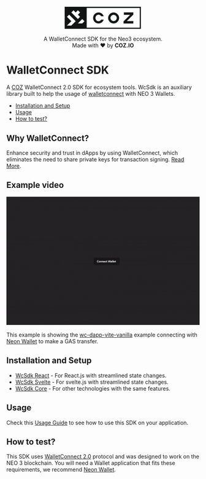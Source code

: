 <p align="center">
  <img
    src=".github/resources/images/coz.png"
    width="200px;">
</p>

<p align="center">
  A WalletConnect SDK for the Neo3 ecosystem.
  <br/> Made with ❤ by <b>COZ.IO</b>
</p>

# WalletConnect SDK
A [COZ](https://www.coz.io/) WalletConnect 2.0 SDK for ecosystem tools. WcSdk is an auxiliary library built to help the usage of
[walletconnect](https://github.com/WalletConnect/walletconnect-monorepo) with NEO 3 Wallets.

- [Installation and Setup](#installation-and-setup)
- [Usage](#usage)
- [How to test?](#how-to-test)

## Why WalletConnect?
Enhance security and trust in dApps by using WalletConnect, which eliminates the need to share private keys for
transaction signing. [Read More](WHY_WALLETCONNECT.md).

## Example video
![Video](demo.gif)

This example is showing the [wc-dapp-vite-vanilla](examples/wc-dapp-vite-vanilla) example connecting with
[Neon Wallet](https://neonwallet.com/) to make a GAS transfer.

## Installation and Setup
- [WcSdk React](packages/wallet-connect-sdk-react/README.md) - For React.js with streamlined state changes.
- [WcSdk Svelte](packages/wallet-connect-sdk-svelte/README.md) - For svelte.js with streamlined state changes.
- [WcSdk Core](packages/wallet-connect-sdk-core/README.md) - For other technologies with the same features.

## Usage
Check this [Usage Guide](USAGE_GUIDE.md) to see how to use this SDK on your application.

## How to test?
This SDK uses 
[WalletConnect 2.0](https://docs.walletconnect.org/v/2.0/) protocol and was designed to work on the NEO 3 blockchain.
You will need a Wallet application that fits these requirements, we recommend [Neon Wallet](https://neonwallet.com/).